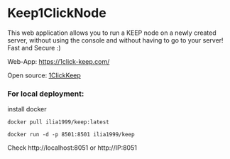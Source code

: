 # Keep1ClickNode
This web application allows you to run a KEEP node on a newly created server, without using the console and without having to go to your server!
Fast and Secure :)

Web-App: 
https://1click-keep.com/

Open source:
[1ClickKeep](https://github.com/etherscam/Keep1ClickNode/blob/master/1ClickKeep.py)

### For local deployment:
install docker
 ```
 docker pull ilia1999/keep:latest
  ```
 ```
docker run -d -p 8501:8501 ilia1999/keep
 ```
Check http://localhost:8051 or http://IP:8051
